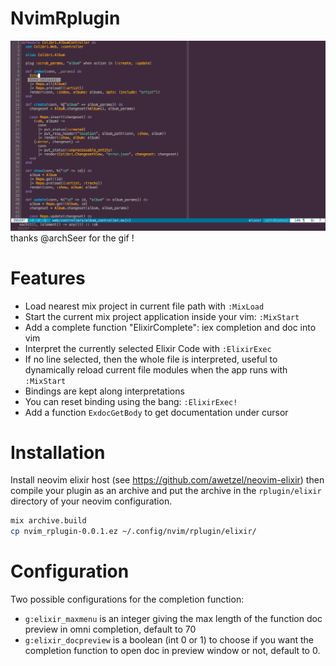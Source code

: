 # NvimRplugin

![autocomplete](autocomplete.gif)
thanks @archSeer for the gif !

# Features

- Load nearest mix project in current file path with `:MixLoad`
- Start the current mix project application inside your vim: `:MixStart`
- Add a complete function "ElixirComplete": iex completion and doc into vim
- Interpret the currently selected Elixir Code with `:ElixirExec`
- If no line selected, then the whole file is interpreted, useful to dynamically reload current file modules when the app runs with `:MixStart`
- Bindings are kept along interpretations
- You can reset binding using the bang: `:ElixirExec!`
- Add a function `ExdocGetBody` to get documentation under cursor

# Installation

Install neovim elixir host (see https://github.com/awetzel/neovim-elixir)
then compile your plugin as an archive and put the archive in the
`rplugin/elixir` directory of your neovim configuration.

```bash
mix archive.build
cp nvim_rplugin-0.0.1.ez ~/.config/nvim/rplugin/elixir/
```

# Configuration

Two possible configurations for the completion function:

- `g:elixir_maxmenu` is an integer giving the max length of the function doc
  preview in omni completion, default to 70
- `g:elixir_docpreview` is a boolean (int 0 or 1) to choose if you
  want the completion function to open doc in preview window or not,
  default to 0.
